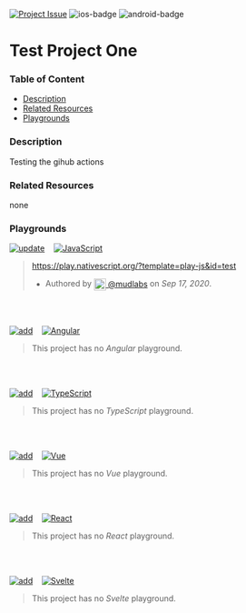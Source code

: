 [javascript-badge]: https://img.shields.io/badge/JavaScript-%E2%9C%93-F7DF1E.svg?style=for-the-badge&logo=JavaScript&logoColor=F7DF1E&labelColor=000000
[typescript-badge]: https://img.shields.io/badge/TypeScript-%E2%9C%93-007ACC.svg?style=for-the-badge&logo=TypeScript&logoColor=007ACC&labelColor=000000
[angular-badge]: https://img.shields.io/badge/Angular-%E2%9C%93-DD0031.svg?style=for-the-badge&logo=Angular&logoColor=DD0031&labelColor=000000
[vue-badge]: https://img.shields.io/badge/Vue.js-%E2%9C%93-4FC08D.svg?style=for-the-badge&logo=Vue.js&logoColor=4FC08D&labelColor=000000
[react-badge]: https://img.shields.io/badge/React-%E2%9C%93-33d8ff.svg?style=for-the-badge&logo=React&logoColor=33d8ff&labelColor=000000
[svelte-badge]: https://img.shields.io/badge/Svelte-%E2%9C%93-f93e02.svg?style=for-the-badge&logo=Svelte&logoColor=f93e02&labelColor=000000

[ios-badge]: https://img.shields.io/badge/ios-%E2%9C%93-0aca08.svg?style=for-the-badge&logo=apple&logoColor=white&labelColor=000000
[android-badge]: https://img.shields.io/badge/android-%E2%9C%93-0aca08.svg?style=for-the-badge&logo=android&logoColor=white&labelColor=000000
[ios-badge--simple]: https://img.shields.io/badge/ios-000000.svg?style=for-the-badge&logo=apple&logoColor=white
[android-badge--simple]: https://img.shields.io/badge/android-000000.svg?style=for-the-badge&logo=android&logoColor=white

[update-badge]: https://img.shields.io/badge/UPDATE-0ea2f1.svg?style=for-the-badge&labelColor=fafbfc
[add-badge]: https://img.shields.io/badge/Add-0ea2f1.svg?style=for-the-badge&labelColor=fafbfc

[issue-badge]: https://img.shields.io/badge/Project-%2336-0ea2f1.svg?style=for-the-badge&labelColor=000000


<!-- Project badges -->
[![Project Issue][issue-badge]](https://github.com/mudlabs/hello-word-javascript-action/issues/36)
![ios-badge]
![android-badge]


<!-- Project title -->
# Test Project One


### Table of Content
  - [Description](#description)
  - [Related Resources](#related-resources)
  - [Playgrounds](#playgrounds)


<!-- Project description -->
### Description
Testing the gihub actions


<!-- 
Reference any related resources here. These could include;
 * Existing video or blog tutorials that create the same project, or inspired it.
 * A live website or app using the behaviour, style, etc.., the app is trying to replicate.
 * Or perhaps a design from somewhere like dribbble.com inspired the project.
-->
### Related Resources
none


<!-- Playgrounds -->
### Playgrounds

[![update][update-badge]](https://github.com/mudlabs/NativeScript-Play-Pit/issues/new/?title=%5Bupdate%5D%5Bjavascript%5D%20Test%20Project%20One&template=update.md)
&nbsp;&nbsp;
[![JavaScript][javascript-badge]](https://play.nativescript.org/?template=play-js&id=test)


> https://play.nativescript.org/?template=play-js&id=test
> - Authored by [<img src="https://avatars3.githubusercontent.com/u/32623552?s=60&v=4" width="21" align="center"/> @mudlabs](https://github.com/mudlabs) on _Sep 17, 2020_.
> 
<br/>
<br/>


[![add][add-badge]](https://github.com/mudlabs/NativeScript-Play-Pit/issues/new/?title=%5Badd%5D%5Bangular%5D%20Test%20Project%20One&template=add.md)
&nbsp;&nbsp;
[![Angular][angular-badge]]()


> This project has no _Angular_ playground.
> 
> 
<br/>
<br/>


[![add][add-badge]](https://github.com/mudlabs/NativeScript-Play-Pit/issues/new/?title=%5Badd%5D%5Btypescript%5D%20Test%20Project%20One&template=add.md)
&nbsp;&nbsp;
[![TypeScript][typescript-badge]]()


> This project has no _TypeScript_ playground.
> 
> 
<br/>
<br/>


[![add][add-badge]](https://github.com/mudlabs/NativeScript-Play-Pit/issues/new/?title=%5Badd%5D%5Bvue%5D%20Test%20Project%20One&template=add.md)
&nbsp;&nbsp;
[![Vue][vue-badge]]()


> This project has no _Vue_ playground.
> 
> 
<br/>
<br/>


[![add][add-badge]](https://github.com/mudlabs/NativeScript-Play-Pit/issues/new/?title=%5Badd%5D%5Breact%5D%20Test%20Project%20One&template=add.md)
&nbsp;&nbsp;
[![React][react-badge]]()


> This project has no _React_ playground.
> 
> 
<br/>
<br/>


[![add][add-badge]](https://github.com/mudlabs/NativeScript-Play-Pit/issues/new/?title=%5Badd%5D%5Bsvelte%5D%20Test%20Project%20One&template=add.md)
&nbsp;&nbsp;
[![Svelte][svelte-badge]]()


> This project has no _Svelte_ playground.
> 
> 
<br/>
<br/>

